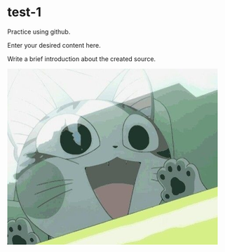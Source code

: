 # test-1
Practice using github.

Enter your desired content here.

Write a brief introduction about the created source.

![profile_cat](./images/cat.jpg)
